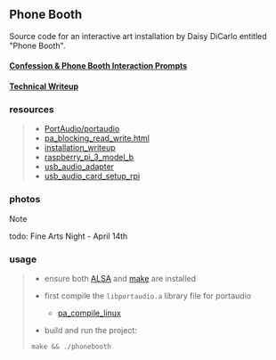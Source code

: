 ## **Phone Booth**
Source code for an interactive art installation by Daisy DiCarlo entitled "Phone Booth".
#### [Confession & Phone Booth Interaction Prompts](interaction_prompts.pdf)
#### [Technical Writeup](technical_writeup.pdf)

### resources
>- [PortAudio/portaudio](https://github.com/PortAudio/portaudio)
>- [pa_blocking_read_write.html](https://portaudio.com/docs/v19-doxydocs/blocking_read_write.html)
>- [installation_writeup](https://docs.google.com/document/d/1XouO8o9H_l_IDd2_Z0JVcL264ybqdvaisL009b8jgXM)
>- [raspberry_pi_3_model_b](https://www.adafruit.com/product/3055)
>- [usb_audio_adapter](https://www.adafruit.com/product/1475)
>- [usb_audio_card_setup_rpi](https://learn.adafruit.com/usb-audio-cards-with-a-raspberry-pi)

### photos
>[!Note]
>todo: Fine Arts Night - April 14th

### usage
>- ensure both [ALSA](https://www.alsa-project.org/wiki/Main_Page) and [make](https://www.gnu.org/software/make/manual/make.html) are installed
>
>- first compile the `libportaudio.a` library file for portaudio
  >    - [pa_compile_linux](https://portaudio.com/docs/v19-doxydocs/compile_linux.html)
>
>- build and run the project:
>```
>make && ./phonebooth
>```
